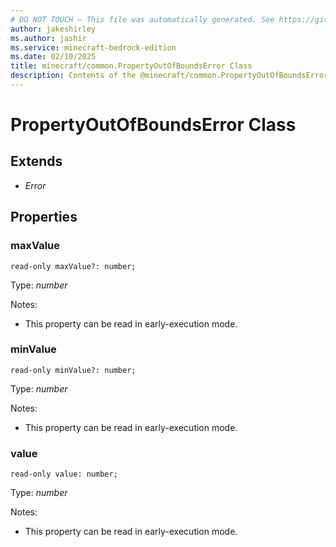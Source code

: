 ```yaml
---
# DO NOT TOUCH — This file was automatically generated. See https://github.com/mojang/minecraftapidocsgenerator to modify descriptions, examples, etc.
author: jakeshirley
ms.author: jashir
ms.service: minecraft-bedrock-edition
ms.date: 02/10/2025
title: minecraft/common.PropertyOutOfBoundsError Class
description: Contents of the @minecraft/common.PropertyOutOfBoundsError class.
---
```

# PropertyOutOfBoundsError Class

## Extends
- *Error*

## Properties

### **maxValue**
`read-only maxValue?: number;`

Type: *number*

Notes:
  - This property can be read in early-execution mode.

### **minValue**
`read-only minValue?: number;`

Type: *number*

Notes:
  - This property can be read in early-execution mode.

### **value**
`read-only value: number;`

Type: *number*

Notes:
  - This property can be read in early-execution mode.
